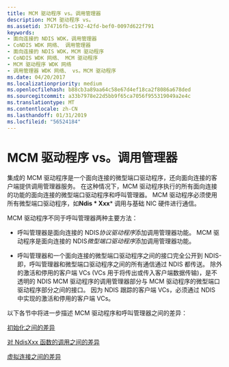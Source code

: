 ```yaml
---
title: MCM 驱动程序 vs。调用管理器
description: MCM 驱动程序 vs。
ms.assetid: 374716fb-c192-42fd-bef0-0097d622f791
keywords:
- 面向连接的 NDIS WDK，调用管理器
- CoNDIS WDK 网络、 调用管理器
- 面向连接的 NDIS WDK，MCM 驱动程序
- CoNDIS WDK 网络、 MCM 驱动程序
- MCM 驱动程序 WDK 网络
- 调用管理器 WDK 网络、 vs。MCM 驱动程序
ms.date: 04/20/2017
ms.localizationpriority: medium
ms.openlocfilehash: b88cb3a89aa64c58e67d4ef18ca2f8086a678ded
ms.sourcegitcommit: a33b7978e22d5bb9f65ca7056f955319049a2e4c
ms.translationtype: MT
ms.contentlocale: zh-CN
ms.lasthandoff: 01/31/2019
ms.locfileid: "56524184"
---
```

# <a name="mcm-drivers-vs-call-managers"></a>MCM 驱动程序 vs。调用管理器





集成的 MCM 驱动程序是一个面向连接的微型端口驱动程序，还向面向连接的客户端提供调用管理器服务。 在这种情况下，MCM 驱动程序执行的所有面向连接的功能的面向连接的微型端口驱动程序和呼叫管理器。 MCM 驱动程序必须使用所有微型端口驱动程序，如**Ndis * Xxx*** 调用与基础 NIC 硬件进行通信。

MCM 驱动程序不同于呼叫管理器两种主要方法：

-   呼叫管理器是面向连接的 NDIS*协议驱动程序*添加调用管理器功能。 MCM 驱动程序是面向连接的 NDIS*微型端口驱动程序*添加调用管理器功能。

-   呼叫管理器和一个面向连接的微型端口驱动程序之间的接口完全公开到 NDIS-即，呼叫管理器和微型端口驱动程序之间的所有通信通过 NDIS 都传送。 除外的激活和停用的客户端 VCs (VCs 用于将传出或传入客户端数据传输)，是不透明的 NDIS MCM 驱动程序的调用管理器部分与 MCM 驱动程序的微型端口驱动程序部分之间的接口。 因为 NDIS 跟踪的客户端 VCs，必须通过 NDIS 中实现的激活和停用的客户端 VCs。

以下各节中将进一步描述 MCM 驱动程序和呼叫管理器之间的差异：

[初始化之间的差异](differences-in-initialization.md)

[对 NdisXxx 函数的调用之间的差异](differences-in-calls-to-ndisxxx-functions.md)

[虚拟连接之间的差异](differences-in-virtual-connections.md)

 

 





